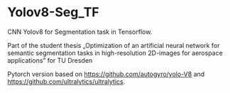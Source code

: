 # Yolov8-Seg_TF
CNN Yolov8 for Segmentation task in Tensorflow.

Part of the student thesis  „Optimization of an artificial neural network for semantic segmentation tasks in high-resolution 2D-images for aerospace applications” for TU Dresden

Pytorch version based on https://github.com/autogyro/yolo-V8 and https://github.com/ultralytics/ultralytics.
